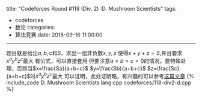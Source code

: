 title: "Codeforces Round #118 (Div. 2) :D. Mushroom Scientists"
tags:
  - codeforces
  - 数论
categories:
  - 算法竞赛
date: 2018-09-16 11:00:00
---

题目就是给出$a,b,c$和$S$，求出一组非负数$x,y,z$ 使得$x+y+z=S$,并且要求${x^a}{y^b}{z^c}$最大
有公式，可以直接套用
但要注意$a=b=c=0$的情况，要特殊处理，否则当$x=\frac{Sa}{a+b+c}$ $y=\frac{Sb}{a+b+c}$ $z=\frac{Sc}{a+b+c}$时${x^a}{y^b}{z^c}$最大
可以证明，此处证明略，有兴趣的可以参考[这篇文章](http://www.science-mathematics.com/Mathematics/201110/16848.htm "Multi-Variable Optimization (Calc III) help!")
{% include_code D. Mushroom Scientists lang:cpp codeforces/118-div2-d.cpp %}